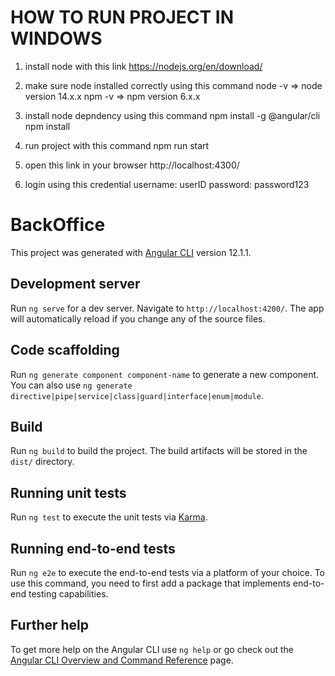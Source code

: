 # HOW TO RUN PROJECT IN WINDOWS

1. install node with this link
    https://nodejs.org/en/download/

2. make sure node installed correctly using this command
    node -v => node version 14.x.x
    npm -v => npm version 6.x.x

3. install node depndency using this command
    npm install -g @angular/cli
    npm install

4. run project with this command
    npm run start

5. open this link in your browser
    http://localhost:4300/

6. login using this credential
    username: userID
    password: password123

# BackOffice

This project was generated with [Angular CLI](https://github.com/angular/angular-cli) version 12.1.1.

## Development server

Run `ng serve` for a dev server. Navigate to `http://localhost:4200/`. The app will automatically reload if you change any of the source files.

## Code scaffolding

Run `ng generate component component-name` to generate a new component. You can also use `ng generate directive|pipe|service|class|guard|interface|enum|module`.

## Build

Run `ng build` to build the project. The build artifacts will be stored in the `dist/` directory.

## Running unit tests

Run `ng test` to execute the unit tests via [Karma](https://karma-runner.github.io).

## Running end-to-end tests

Run `ng e2e` to execute the end-to-end tests via a platform of your choice. To use this command, you need to first add a package that implements end-to-end testing capabilities.

## Further help

To get more help on the Angular CLI use `ng help` or go check out the [Angular CLI Overview and Command Reference](https://angular.io/cli) page.
